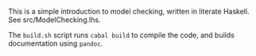 This is a simple introduction to model checking, written in literate Haskell.
See src/ModelChecking.lhs.

The `build.sh` script runs `cabal build` to compile the code, and builds
documentation using `pandoc`.
